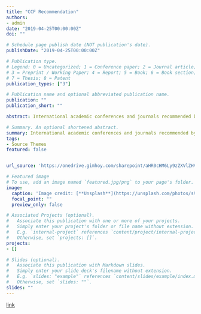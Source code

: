 ```yaml
---
title: "CCF Recommendation"
authors:
- admin
date: "2019-04-25T00:00:00Z"
doi: ""

# Schedule page publish date (NOT publication's date).
publishDate: "2019-04-25T00:00:00Z"

# Publication type.
# Legend: 0 = Uncategorized; 1 = Conference paper; 2 = Journal article;
# 3 = Preprint / Working Paper; 4 = Report; 5 = Book; 6 = Book section;
# 7 = Thesis; 8 = Patent
publication_types: ["3"]

# Publication name and optional abbreviated publication name.
publication: ""
publication_short: ""

abstract: International academic conferences and journals recommended by China Computer Society.

# Summary. An optional shortened abstract.
summary: International academic conferences and journals recommended by China Computer Society.
tags:
- Source Themes
featured: false


url_source: 'https://onedrive.gimhoy.com/sharepoint/aHR0cHM6Ly9zZXVlZHVjbjEtbXkuc2hhcmVwb2ludC5jb20vOmI6L2cvcGVyc29uYWwvMjIwMjA0NjAxX3NldV9lZHVfY24vRWVjWDVjLUpGeHBKbGFDUkxiZW5nUm9CTEVvQlFYQ3NXYUJnN2xvVGdaX1Q1UT9lPURkbnp2Yg==.mp3'

# Featured image
# To use, add an image named `featured.jpg/png` to your page's folder. 
image:
  caption: 'Image credit: [**Unsplash**](https://unsplash.com/photos/s9CC2SKySJM)'
  focal_point: ""
  preview_only: false

# Associated Projects (optional).
#   Associate this publication with one or more of your projects.
#   Simply enter your project's folder or file name without extension.
#   E.g. `internal-project` references `content/project/internal-project/index.md`.
#   Otherwise, set `projects: []`.
projects:
- []

# Slides (optional).
#   Associate this publication with Markdown slides.
#   Simply enter your slide deck's filename without extension.
#   E.g. `slides: "example"` references `content/slides/example/index.md`.
#   Otherwise, set `slides: ""`.
slides: ""
---
```


[link](https://www.ccf.org.cn/c/2019-04-25/663625.shtml)


